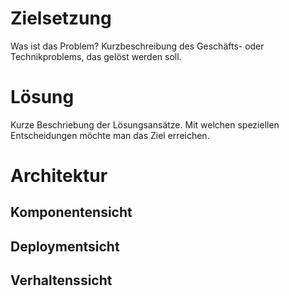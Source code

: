 # Zielsetzung
Was ist das Problem?
Kurzbeschreibung des Geschäfts- oder Technikproblems, das gelöst werden soll.
# Lösung

Kurze Beschriebung der Lösungsansätze. Mit welchen speziellen Entscheidungen möchte man das Ziel erreichen.


# Architektur
## Komponentensicht

## Deploymentsicht

## Verhaltenssicht 



